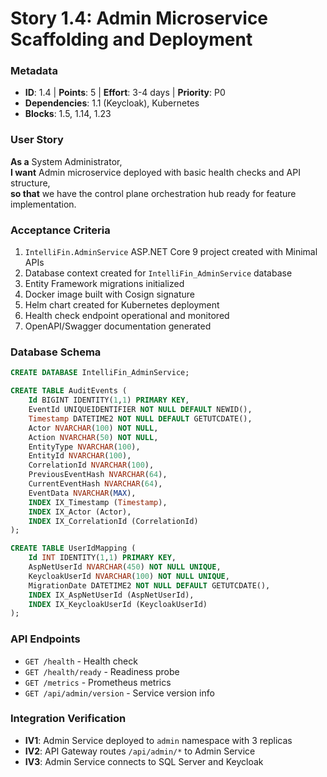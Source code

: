 # Story 1.4: Admin Microservice Scaffolding and Deployment

### Metadata
- **ID**: 1.4 | **Points**: 5 | **Effort**: 3-4 days | **Priority**: P0
- **Dependencies**: 1.1 (Keycloak), Kubernetes
- **Blocks**: 1.5, 1.14, 1.23

### User Story
**As a** System Administrator,  
**I want** Admin microservice deployed with basic health checks and API structure,  
**so that** we have the control plane orchestration hub ready for feature implementation.

### Acceptance Criteria
1. `IntelliFin.AdminService` ASP.NET Core 9 project created with Minimal APIs
2. Database context created for `IntelliFin_AdminService` database
3. Entity Framework migrations initialized
4. Docker image built with Cosign signature
5. Helm chart created for Kubernetes deployment
6. Health check endpoint operational and monitored
7. OpenAPI/Swagger documentation generated

### Database Schema
```sql
CREATE DATABASE IntelliFin_AdminService;

CREATE TABLE AuditEvents (
    Id BIGINT IDENTITY(1,1) PRIMARY KEY,
    EventId UNIQUEIDENTIFIER NOT NULL DEFAULT NEWID(),
    Timestamp DATETIME2 NOT NULL DEFAULT GETUTCDATE(),
    Actor NVARCHAR(100) NOT NULL,
    Action NVARCHAR(50) NOT NULL,
    EntityType NVARCHAR(100),
    EntityId NVARCHAR(100),
    CorrelationId NVARCHAR(100),
    PreviousEventHash NVARCHAR(64),
    CurrentEventHash NVARCHAR(64),
    EventData NVARCHAR(MAX),
    INDEX IX_Timestamp (Timestamp),
    INDEX IX_Actor (Actor),
    INDEX IX_CorrelationId (CorrelationId)
);

CREATE TABLE UserIdMapping (
    Id INT IDENTITY(1,1) PRIMARY KEY,
    AspNetUserId NVARCHAR(450) NOT NULL UNIQUE,
    KeycloakUserId NVARCHAR(100) NOT NULL UNIQUE,
    MigrationDate DATETIME2 NOT NULL DEFAULT GETUTCDATE(),
    INDEX IX_AspNetUserId (AspNetUserId),
    INDEX IX_KeycloakUserId (KeycloakUserId)
);
```

### API Endpoints
- `GET /health` - Health check
- `GET /health/ready` - Readiness probe
- `GET /metrics` - Prometheus metrics
- `GET /api/admin/version` - Service version info

### Integration Verification
- **IV1**: Admin Service deployed to `admin` namespace with 3 replicas
- **IV2**: API Gateway routes `/api/admin/*` to Admin Service
- **IV3**: Admin Service connects to SQL Server and Keycloak
